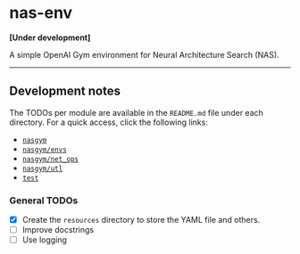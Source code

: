 # nas-env

**[Under development]**

A simple OpenAI Gym environment for Neural Architecture Search (NAS).

-------

## Development notes

The TODOs per module are available in the `README.md` file under each directory.
For a quick access, click the following links:

- [`nasgym`](nasgym/README.md)
- [`nasgym/envs`](nasgym/envs/README.md)
- [`nasgym/net_ops`](nasgym/net_ops/README.md)
- [`nasgym/utl`](nasgym/utl/README.md)
- [`test`](test/README.md)

### General TODOs

- [X] Create the `resources` directory to store the YAML file and others.
- [ ] Improve docstrings
- [ ] Use logging
